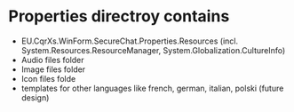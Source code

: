 ﻿# Properties directroy contains

- EU.CqrXs.WinForm.SecureChat.Properties.Resources (incl. System.Resources.ResourceManager, System.Globalization.CultureInfo)
- Audio files folder
- Image files folder
- Icon files folde
- templates for other languages like french, german, italian, polski (future design)